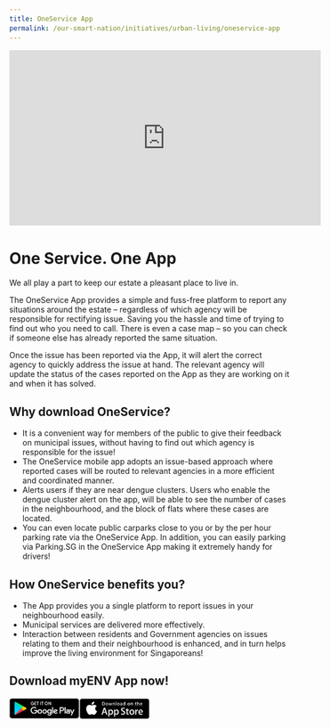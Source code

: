 ```yaml
---
title: OneService App
permalink: /our-smart-nation/initiatives/urban-living/oneservice-app
---
```


<iframe width="560" height="315" src="https://www.youtube.com/embed/GXRsAPvy-xo" frameborder="0" allow="accelerometer; autoplay; clipboard-write; encrypted-media; gyroscope; picture-in-picture" allowfullscreen></iframe>

# One Service. One App

We all play a part to keep our estate a pleasant place to live in. 

The OneService App provides a simple and fuss-free platform to report any situations around the estate – regardless of which agency will be responsible for rectifying issue. Saving you the hassle and time of trying to find out who you need to call. There is even a case map – so you can check if someone else has already reported the same situation. 

Once the issue has been reported via the App, it will alert the correct agency to quickly address the issue at hand. The relevant agency will update the status of the cases reported on the App as they are working on it and when it has solved. 

## Why download OneService? 

- It is a convenient way for members of the public to give their feedback on municipal issues, without having to find out which agency is responsible for the issue!
- The OneService mobile app adopts an issue-based approach where reported cases will be routed to relevant agencies in a more efficient and coordinated manner.
- Alerts users if they are near dengue clusters. Users who enable the dengue cluster alert on the app, will be able to see the number of cases in the neighbourhood, and the block of flats where these cases are located.
- You can even locate public carparks close to you or by the per hour parking rate via the OneService App. In addition, you can easily parking via Parking.SG in the OneService App making it extremely handy for drivers! 

## How OneService benefits you? 

- The App provides you a single platform to report issues in your neighbourhood easily. 
- Municipal services are delivered more effectively.
- Interaction between residents and Government agencies on issues relating to them and their neighbourhood is enhanced, and in turn helps improve the living environment for Singaporeans!

## Download myENV App now!

  <div style="width:50%;display:flex;flex-wrap:wrap;">
         <div style="flex:25%"><a href="https://play.google.com/store/apps/details?id=sg.gov.mnd.OneService" target="_blanket"><img alt="Google Play Store Link" src="/images/community/Google-Play.png"></a>
          </div>
          <div style="flex:25%;"><a href="https://apps.apple.com/sg/app/oneservice/id947274394" target="_blanket"><img alt="Apple App Store Link" src="/images/community/Apple-Store.png"></a>
          </div>
